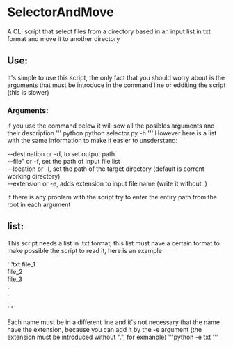 # SelectorAndMove
A CLI script that select files from a directory based in an input list in txt format and move it to another directory

## Use:
It's simple to use this script, the only fact that you should worry about is the arguments that must be introduce in the command line or edditing the script (this is slower)

### Arguments:
if you use the command below it will sow all the posibles arguments and their description
''' python
python selector.py -h
'''
However here is a list with the same information to make it easier to unsderstand:<br/>

--destination or -d, to set output path<br/>
--file" or -f, set the path of input file list<br/>
--location or -l, set the path of the target directory (default is corrent working directory)<br/>
--extension or -e, adds extension to input file name (write it without .)<br/>

if there is any problem with the script try to enter the entiry path from the root in each argument

## list:
This script needs a list in .txt format, this list must have a certain format to make possible the script to read it, here is an example<br/>

'''txt
file_1<br/>
file_2<br/>
file_3<br/>
.<br/>
.<br/>
.<br/>
'''

Each name must be in a different line and it's not necessary that the name have the extension, because you can add it by the -e argument (the extension must be introduced without ".", for exmanple)
'''python 
-e txt
'''
